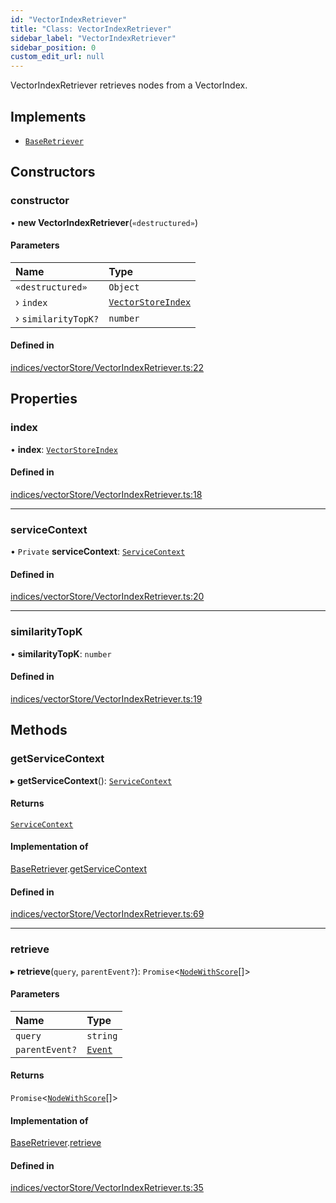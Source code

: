 ```yaml
---
id: "VectorIndexRetriever"
title: "Class: VectorIndexRetriever"
sidebar_label: "VectorIndexRetriever"
sidebar_position: 0
custom_edit_url: null
---
```


VectorIndexRetriever retrieves nodes from a VectorIndex.

## Implements

- [`BaseRetriever`](../interfaces/BaseRetriever.md)

## Constructors

### constructor

• **new VectorIndexRetriever**(`«destructured»`)

#### Parameters

| Name | Type |
| :------ | :------ |
| `«destructured»` | `Object` |
| › `index` | [`VectorStoreIndex`](VectorStoreIndex.md) |
| › `similarityTopK?` | `number` |

#### Defined in

[indices/vectorStore/VectorIndexRetriever.ts:22](https://github.com/run-llama/LlamaIndexTS/blob/9fa6d4a/packages/core/src/indices/vectorStore/VectorIndexRetriever.ts#L22)

## Properties

### index

• **index**: [`VectorStoreIndex`](VectorStoreIndex.md)

#### Defined in

[indices/vectorStore/VectorIndexRetriever.ts:18](https://github.com/run-llama/LlamaIndexTS/blob/9fa6d4a/packages/core/src/indices/vectorStore/VectorIndexRetriever.ts#L18)

___

### serviceContext

• `Private` **serviceContext**: [`ServiceContext`](../interfaces/ServiceContext.md)

#### Defined in

[indices/vectorStore/VectorIndexRetriever.ts:20](https://github.com/run-llama/LlamaIndexTS/blob/9fa6d4a/packages/core/src/indices/vectorStore/VectorIndexRetriever.ts#L20)

___

### similarityTopK

• **similarityTopK**: `number`

#### Defined in

[indices/vectorStore/VectorIndexRetriever.ts:19](https://github.com/run-llama/LlamaIndexTS/blob/9fa6d4a/packages/core/src/indices/vectorStore/VectorIndexRetriever.ts#L19)

## Methods

### getServiceContext

▸ **getServiceContext**(): [`ServiceContext`](../interfaces/ServiceContext.md)

#### Returns

[`ServiceContext`](../interfaces/ServiceContext.md)

#### Implementation of

[BaseRetriever](../interfaces/BaseRetriever.md).[getServiceContext](../interfaces/BaseRetriever.md#getservicecontext)

#### Defined in

[indices/vectorStore/VectorIndexRetriever.ts:69](https://github.com/run-llama/LlamaIndexTS/blob/9fa6d4a/packages/core/src/indices/vectorStore/VectorIndexRetriever.ts#L69)

___

### retrieve

▸ **retrieve**(`query`, `parentEvent?`): `Promise`<[`NodeWithScore`](../interfaces/NodeWithScore.md)[]\>

#### Parameters

| Name | Type |
| :------ | :------ |
| `query` | `string` |
| `parentEvent?` | [`Event`](../interfaces/Event.md) |

#### Returns

`Promise`<[`NodeWithScore`](../interfaces/NodeWithScore.md)[]\>

#### Implementation of

[BaseRetriever](../interfaces/BaseRetriever.md).[retrieve](../interfaces/BaseRetriever.md#retrieve)

#### Defined in

[indices/vectorStore/VectorIndexRetriever.ts:35](https://github.com/run-llama/LlamaIndexTS/blob/9fa6d4a/packages/core/src/indices/vectorStore/VectorIndexRetriever.ts#L35)
